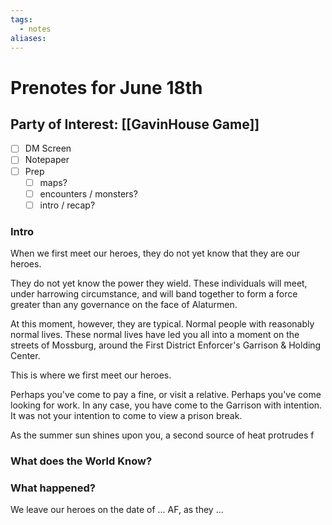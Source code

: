 ```yaml
---
tags:
  - notes
aliases:
---
```


# Prenotes for June 18th
## Party of Interest: [[GavinHouse Game]]
- [ ] DM Screen
- [ ] Notepaper
- [ ] Prep
	- [ ] maps?
	- [ ] encounters / monsters?
	- [ ] intro / recap?

### Intro

When we first meet our heroes, they do not yet know that they are our heroes.

They do not yet know the power they wield. These individuals will meet, under harrowing circumstance, and will band together to form a force greater than any governance on the face of Alaturmen. 

At this moment, however, they are typical. Normal people with reasonably normal lives. These normal lives have led you all into a moment on the streets of Mossburg, around the First District Enforcer's Garrison & Holding Center.

This is where we first meet our heroes.

Perhaps you've come to pay a fine, or visit a relative. Perhaps you've come looking for work. In any case, you have come to the Garrison with intention. It was not your intention to come to view a prison break.

As the summer sun shines upon you, a second source of heat protrudes f

### What does the World Know?


### What happened?


We leave our heroes on the date of ... AF, as they ...
